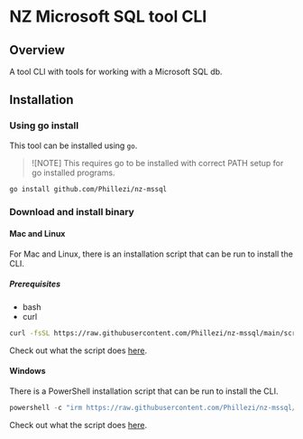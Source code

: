 # NZ Microsoft SQL tool CLI

## Overview

A tool CLI with tools for working with a Microsoft SQL db.

## Installation

### Using go install

This tool can be installed using `go`.

> ![NOTE]
> This requires go to be installed with correct PATH setup for go installed programs.

```bash
go install github.com/Phillezi/nz-mssql
```

### Download and install binary

#### Mac and Linux

For Mac and Linux, there is an installation script that can be run to install the CLI.

##### Prerequisites

- bash
- curl

```bash
curl -fsSL https://raw.githubusercontent.com/Phillezi/nz-mssql/main/scripts/install.sh | bash

```

Check out what the script does [here](https://github.com/Phillezi/nz-mssql/blob/main/scripts/install.sh).

#### Windows

There is a PowerShell installation script that can be run to install the CLI.

```powershell
powershell -c "irm https://raw.githubusercontent.com/Phillezi/nz-mssql/main/scripts/install.ps1 | iex"

```

Check out what the script does [here](https://github.com/Phillezi/nz-mssql/blob/main/scripts/install.ps1).
